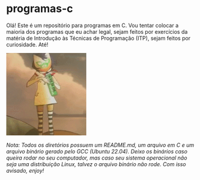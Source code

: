 # programas-c

Olá! Este é um repositório para programas em C. Vou tentar colocar a maioria dos programas que eu achar legal, sejam feitos por exercícios da matéria de Introdução às Técnicas de Programação (ITP), sejam feitos por curiosidade. Até!

![happy noodle](./.media/noodle_dancing.gif)

_Nota: Todos os diretórios possuem um README.md, um arquivo em C e um arquivo binário gerado pelo GCC (Ubuntu 22.04). Deixo os binários caso queira rodar no seu computador, mas caso seu sistema operacional não seja uma distribuição Linux, talvez o arquivo binário não rode. Com isso avisado, enjoy!_ 

